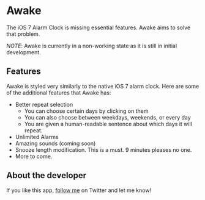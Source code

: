 Awake
=====

The iOS 7 Alarm Clock is missing essential features. Awake aims to solve that problem.

*NOTE*: Awake is currently in a non-working state as it is still in initial development.

Features
--------

Awake is styled very similarly to the native iOS 7 alarm clock. Here are some of the additional features that Awake has:

* Better repeat selection
    * You can choose certain days by clicking on them
    * You can also choose between weekdays, weekends, or every day
    * You are given a human-readable sentence about which days it will repeat.
* Unlimited Alarms
* Amazing sounds (coming soon)
* Snooze length modification. This is a must. 9 minutes pleases no one.
* More to come.

About the developer
-------------------

If you like this app, [follow me](http://www.twitter.com/eliotfowler) on Twitter and let me know!